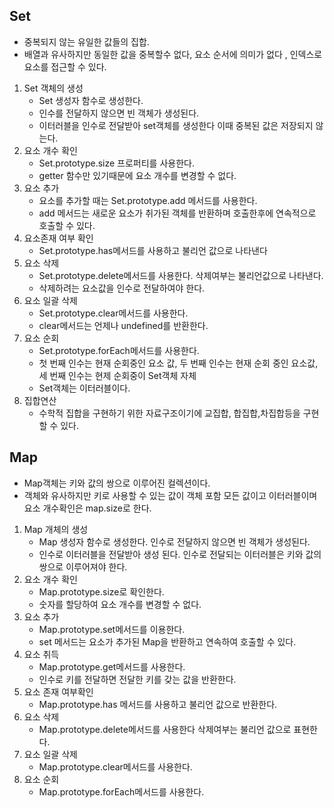 ## Set
- 중복되지 않는 유일한 값들의 집합.
- 배열과 유사하지만 동일한 값을 중복할수 없다, 요소 순서에 의미가 없다 , 인덱스로 요소를 접근할 수 있다.
1. Set 객체의 생성
    - Set 생성자 함수로 생성한다.
    - 인수를 전달하지 않으면 빈 객체가 생성된다.
    - 이터러블을 인수로 전달받아 set객체를 생성한다 이때 중복된 값은 저장되지 않는다.
2. 요소 개수 확인
    - Set.prototype.size 프로퍼티를 사용한다.
    - getter 함수만 있기때문에 요소 개수를 변경할 수 없다.
3. 요소 추가
    - 요소를 추가할 때는 Set.prototype.add 메서드를 사용한다.
    - add 메서드는 새로운 요소가 취가된 객체를 반환하며 호출한후에 연속적으로 호출할 수 있다.
4. 요소존재 여부 확인
    - Set.prototype.has메서드를 사용하고 불리언 값으로 나타낸다
5. 요소 삭제 
    - Set.prototype.delete메서드를 사용한다. 삭제여부는 불리언값으로 나타낸다.
    - 삭제하려는 요소값을 인수로 전달하여야 한다.
6. 요소 일괄 삭제
    - Set.prototype.clear메서드를 사용한다.
    - clear메서드는 언제나 undefined를 반환한다.
7. 요소 순회
    - Set.prototype.forEach메서드를 사용한다.
    - 첫 번째 인수는 현재 순회중인 요소 값, 두 번째 인수는 현재 순회 중인 요소값, 세 번째 인수는 현제 순회중이 Set객체 자체
    - Set객체는 이터러블이다.
8. 집합연산 
    - 수학적 집합을 구현하기 위한 자료구조이기에 교집합, 합집합,차집합등을 구현할 수 있다.
## Map
- Map객체는 키와 값의 쌍으로 이루어진 컬렉션이다.
- 객체와 유사하지만 키로 사용할 수 있는 값이 객체 포함 모든 값이고 이터러블이며 요소 개수확인은 map.size로 한다.
1. Map 개체의 생성
    - Map 생성자 함수로 생성한다. 인수로 전달하지 않으면 빈 객체가 생성된다.
    - 인수로 이터러블을 전달받아 생성 된다. 인수로 전달되는 이터러블은 키와 값의 쌍으로 이루어져야 한다.
2. 요소 개수 확인
    - Map.prototype.size로 확인한다.
    - 숫자를 할당하여 요소 개수를 변경할 수 없다.
3. 요소 추가
    - Map.prototype.set메서드를 이용한다.
    - set 메서드는 요소가 추가된 Map을 반환하고 연속하여 호출할 수 있다.
4. 요소 취득
    - Map.prototype.get메서드를 사용한다.
    - 인수로 키를 전달하면 전달한 키를 갖는 값을 반환한다.
5. 요소 존재 여부확인
    - Map.prototype.has 메서드를 사용하고 불리언 값으로 반환한다.
6. 요소 삭제 
    - Map.prototype.delete메서드를 사용한다 삭제여부는 불리언 값으로 표현한다.
7. 요소 일괄 삭제
    - Map.prototype.clear메서드를 사용한다.
8. 요소 순회
    - Map.prototype.forEach메서드를 사용한다.
    
